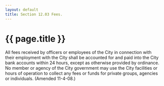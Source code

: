 ```yaml
---
layout: default 
title: Section 12.03 Fees.
---
```


{{ page.title }}
================

All fees received by officers or employees of the City in connection
with their employment with the City shall be accounted for and paid into
the City bank accounts within 24 hours, except as otherwise provided by
ordinance. No member or agency of the City government may use the City
facilities or hours of operation to collect any fees or funds for
private groups, agencies or individuals. (Amended 11-4-08.)
